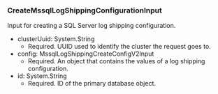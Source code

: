 ### CreateMssqlLogShippingConfigurationInput
Input for creating a SQL Server log shipping configuration.

- clusterUuid: System.String
  - Required. UUID used to identify the cluster the request goes to.
- config: MssqlLogShippingCreateConfigV2Input
  - Required. An object that contains the values of a log shipping configuration.
- id: System.String
  - Required. ID of the primary database object.
